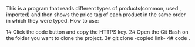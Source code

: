 This is a program that reads different types of products(common, used , imported)  and then shows the price tag of each product in the
same order in which they were typed. 
How to use:

1# Click the code button and copy the HTTPS key.
2# Open the Git Bash on the folder you want to clone the project.
3# git clone -copied link-
4# code .

